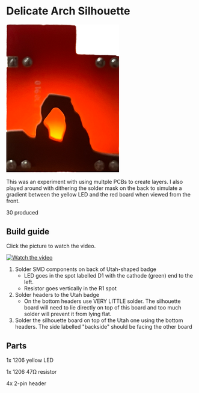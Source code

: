 # Delicate Arch Silhouette

<img src="delicate-arch-photo.png" width="300px">

This was an experiment with using multple PCBs to create layers. I also played around with dithering the solder mask on the back to simulate a gradient between the yellow LED and the red board when viewed from the front.

30 produced

## Build guide
Click the picture to watch the video.

[![Watch the video](https://img.youtube.com/vi/Z58JX-SbpmQ/hqdefault.jpg)](https://youtu.be/Z58JX-SbpmQ)


1. Solder SMD components on back of Utah-shaped badge
    - LED goes in the spot labelled D1 with the cathode (green) end to the left.
    - Resistor goes vertically in the R1 spot
1. Solder headers to the Utah badge
    - On the bottom headers use VERY LITTLE solder. The silhouette board will need to lie directly on top of this board and too much solder will prevent it from lying flat.
1. Solder the silhouette board on top of the Utah one using the bottom headers. The side labelled "backside" should be facing the other board

## Parts
1x 1206 yellow LED

1x 1206 47Ω resistor

4x 2-pin header
